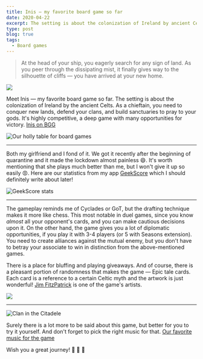 ```yaml
---
title: Inis — my favorite board game so far
date: 2020-04-22
excerpt: The setting is about the colonization of Ireland by ancient Celts. Being a chieftain, you need to conquest new lands, protect your clans and build sanctuaries to pray to your gods
type: post
blog: true
tags:
  - Board games
---
```


> At the head of your ship, you eagerly search for any sign of land. As
> you peer through the dissipating mist, it finally gives way to the
> silhouette of cliffs — you have arrived at your new home.

![](https://cdn.1j1ju.com/thumbs/game-lg/medias/1b/d9/5c-inis-2018-cover.jpeg)

Meet Inis — my favorite board game so far. The setting is about the colonization of Ireland by the ancient Celts. As a chieftain, you need to conquer new lands, defend your clans, and build sanctuaries to pray to your gods. It's highly competitive, a deep game with many opportunities for victory.
[Inis on BGG](https://boardgamegeek.com/boardgame/155821/inis)

![Our holly table for board games](https://i.ibb.co/FxZq6V0/IMG-20200419-180445-336.jpg)

---

Both my girlfriend and I fond of it. We got it recently after the beginning of quarantine and it made the lockdown almost painless 😄. It's worth mentioning that she plays much better than me, but I won't give it up so easily 😡. Here are our statistics from my app [GeekScore](https://geekscore.netlify.com/) which I should definitely write about later!

![GeekScore stats](https://i.ibb.co/P6SDCdg/Webp-net-resizeimage-1.jpg)

---

The gameplay reminds me of Cyclades or GoT, but the drafting technique makes it more like chess. This most notable in duel games, since you know _almost_ all your opponent's cards, and you can make cautious decisions upon it.
On the other hand, the game gives you a lot of diplomatic opportunities, if you play it with 3-4 players (or 5 with Seasons extension). You need to create alliances against the mutual enemy, but you don't have to betray your associate to win in distinction from the above-mentioned games.

There is a place for bluffing and playing giveaways. And of course, there is a pleasant portion of randomness that makes the game — Epic tale cards. Each card is a reference to a certain Celtic myth and the artwork is just wonderful! [Jim FitzPatrick](https://www.jimfitzpatrick.com/) is one of the game's artists.

![](https://images-cdn.asmodee.us/filer_public/db/47/db474f85-be6e-4b30-82ef-8f041e0ca0c2/ini01_card_deirdres-beauty.png)

---

![Clan in the Citadele](https://i.ibb.co/TgXgFWd/200033200856-33868.jpg)

Surely there is a lot more to be said about this game, but better for you to try it yourself. And don't forget to pick the right music for that. [Our favorite music for the game ](https://www.youtube.com/watch?v=nVRqq947lNo)

Wish you a great journey! 🎲 🎲 🎲

